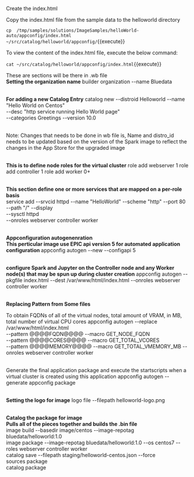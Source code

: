 
Create the index.html 

Copy the index.html file from the sample data to the helloworld directory

`cp  /tmp/samples/solutions/ImageSamples/helloWorld-auto/appconfig/index.html ~/src/catalog/helloworld/appconfig/`{{execute}}

To view the content of the index.html file, execute the below command:

`cat ~/src/catalog/helloworld/appconfig/index.html`{{execute}}

These are sections will be there in .wb file
<br><b>Setting the organization name</b>
builder organization --name Bluedata

<br><b>For adding a new Catalog Entry</b>
catalog new --distroid Helloworld --name "Hello World on Centos"  \
            --desc "http service running Hello World page"    \
            --categories Greetings --version 10.0

<br>Note: Changes that needs to be done in wb file is,
Name and distro_id needs to be updated  based on the version of the Spark image to reflect the changes in the App Store for the upgraded image

<br><b>This is to define node roles for the virtual cluster</b>
role add webserver 1
role add controller 1
role add worker 0+

<br><b>This section define one or more services that are mapped on a per-role basis</b>
<br>
service add --srvcid httpd --name "HelloWorld" --scheme "http" --port 80 \
            --path "/" --display  \
            --sysctl httpd \
            --onroles webserver controller worker

<br><b>Appconfiguration autogenenration</b>
<br><b>This perticular image use EPIC api version 5 for automated application configuration </b>
appconfig autogen --new --configapi 5

<br><b>configure Spark and Jupyter on the Controller node and any Worker node(s) that may be spun up during cluster creation</b>
appconfig autogen --pkgfile index.html --dest /var/www/html/index.html
                  --onroles webserver controller worker

<br><b>Replacing Pattern from Some files</b>

To obtain FQDNs of all of the virtual nodes, total amount of VRAM, in MB, total number of virtual CPU cores </b>
appconfig autogen --replace /var/www/html/index.html \
                  --pattern @@@@FQDN@@@@  --macro GET_NODE_FQDN  \
                  --pattern @@@@CORES@@@@ --macro GET_TOTAL_VCORES \
                  --pattern @@@@MEMORY@@@@ --macro GET_TOTAL_VMEMORY_MB
                  --onroles webserver controller worker

<br>Generate the final application package and execute the startscripts when a virtual cluster is created using this application</b>
appconfig autogen --generate
appconfig package

<br><b>Setting the logo for image</b>
logo file --filepath helloworld-logo.png

<br><b>Catalog the package for image</b>
<br><b>Pulls all of the pieces together and builds the .bin file</b>
<br>image build --basedir image/centos --image-repotag bluedata/helloworld:1.0
<br>image package --image-repotag bluedata/helloworld:1.0 --os centos7  --roles webserver controller worker
<br>catalog save --filepath staging/helloworld-centos.json --force
<br>sources package
<br>catalog package
